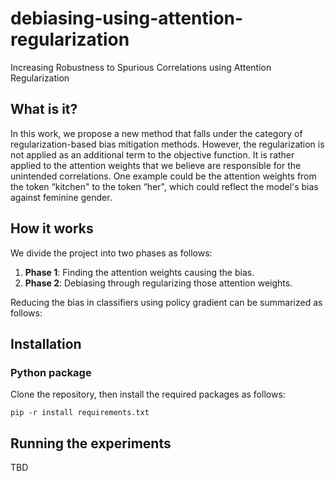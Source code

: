 # debiasing-using-attention-regularization
Increasing Robustness to Spurious Correlations using Attention Regularization


## What is it?
In this work, we propose a new method that falls under the category of regularization-based bias mitigation methods. However, the regularization is not applied as an additional term to the objective function. It is rather applied to the attention weights that we believe are responsible for the unintended correlations. One example could be the attention weights from the token “kitchen" to the token “her", which could reflect the model's bias against feminine gender.

## How it works
 We divide the project into two phases as follows:

1. **Phase 1**: Finding the attention weights causing the bias.
2. **Phase 2**: Debiasing through regularizing those attention weights.

Reducing the bias in classifiers using policy gradient can be summarized as follows:

## Installation

### Python package
Clone the repository, then install the required packages as follows:

`pip -r install requirements.txt`

## Running the experiments

TBD

